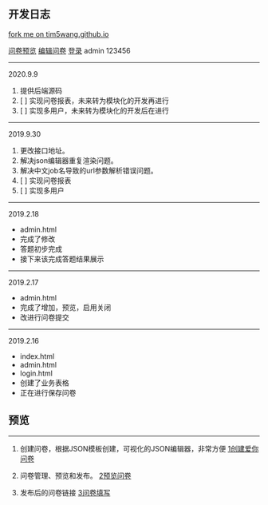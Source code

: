 ## 开发日志

[fork me on tim5wang.github.io](tim5wang.github.io)

[问卷预览](https://tim5wang.github.io/tools/fellowship/guest.html?job=job2)
[编辑问卷](https://tim5wang.github.io/tools/fellowship/admin.html)
[登录](https://tim5wang.github.io/tools/fellowship/login.html) admin 123456

---
2020.9.9
1. 提供后端源码
2.  [ ] 实现问卷报表，未来转为模块化的开发再进行
3.  [ ] 实现多用户，未来转为模块化的开发后在进行
---
2019.9.30
1. 更改接口地址。
2. 解决json编辑器重复渲染问题。
3. 解决中文job名导致的url参数解析错误问题。
4. [ ] 实现问卷报表
5. [ ] 实现多用户

---

2019.2.18

- admin.html
- 完成了修改
- 答题初步完成
- 接下来该完成答题结果展示

---

2019.2.17

- admin.html
- 完成了增加，预览，启用关闭
- 改进行问卷提交

---

2019.2.16

- index.html
- admin.html
- login.html
- 创建了业务表格
- 正在进行保存问卷

## 预览
---
1. 创建问卷，根据JSON模板创建，可视化的JSON编辑器，非常方便
   [1创建爱你问卷](_img/1创建问卷.png)

2. 问卷管理、预览和发布。
   [2预览问卷](_img/1预览问卷.png)

3. 发布后的问卷链接
   [3问卷填写](_img/2预览问卷.png)

